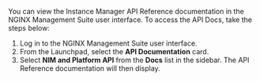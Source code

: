 You can view the Instance Manager API Reference documentation in the NGINX Management Suite user interface. 
To access the API Docs, take the steps below:

1. Log in to the NGINX Management Suite user interface.
2. From the Launchpad, select the **API Documentation** card.
3. Select **NIM and Platform API** from the **Docs** list in the sidebar. The API Reference documentation will then display.

<!-- Do not remove. Keep this code at the bottom of the include -->
<!-- DOCS-991 -->